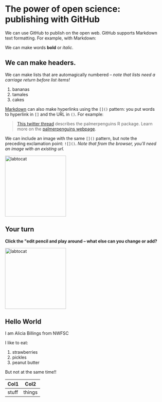 # The power of open science: publishing with GitHub

We can use GitHub to publish on the open web. GitHub supports Markdown text formatting. For example, with Markdown:

We can make words **bold** or *italic*.

## We can make headers.

We can make lists that are automagically numbered – *note that lists need a carriage return before list items!*

1. bananas
1. tamales
1. cakes

[Markdown](https://quarto.org/docs/authoring/markdown-basics.html) can also make hyperlinks using the `[]()` pattern: you put words to hyperlink in `[]` and the URL in `()`. For example:

> [This twitter thread](https://twitter.com/allison_horst/status/1287772985630191617) describes the palmerpenguins R package. 
Learn more on the [palmerpenguins webpage](https://allisonhorst.github.io/palmerpenguins).

We can include an image with the same `[]()` pattern, but note the preceding exclamation point: `![]()`. *Note that from the browser, you'll need an image with an existing url.* 

<img width="200" height="200" alt="labtocat" src="https://octodex.github.com/images/labtocat.png">

## Your turn

**Click the "edit pencil and play around – what else can you change or add?**

<img width="200" height="200" alt="labtocat" src="https://github.com/Openscapes/series/blob/master/img/practicalDev_changingstuff.jpg">

## Hello World
I am Alicia Billings from NWFSC

I like to eat:
1. strawberries
2. pickles
3. peanut butter

But not at the same time!!

| Col1  | Col2  |
| ----- | ----- |
| stuff | things|
